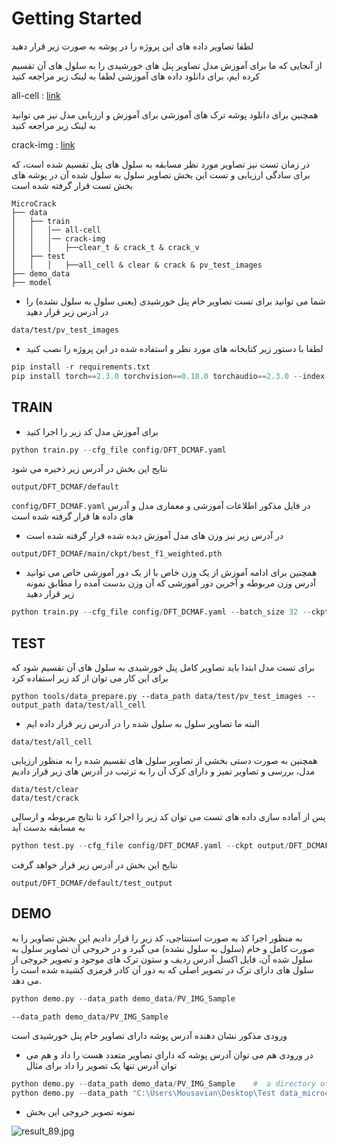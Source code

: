# Getting Started

لطفا تصاویر داده های این پروژه را در پوشه به صورت زیر قرار دهید

از آنجایی که ما برای آموزش مدل تصاویر پنل های خورشیدی را به سلول های آن تقسیم کرده ایم، برای دانلود داده های آموزشی لطفا به لینک زیر مراجعه کنید

all-cell : [link](https://drive.google.com/file/d/1-tr2C-_XtE9Yxes-KDhLoPqkX3tEaY8n/view?usp=drive_link)

همچنین برای دانلود پوشه ترک های آموزشی برای آموزش و ارزیابی مدل نیز می توانید به لینک زیر مراجعه کنید

crack-img : [link](https://drive.google.com/file/d/1iCJRsHrgBflVO7QEIpq7gHY4CCzch5xp/view?usp=drive_link)

در زمان تست نیز تصاویر مورد نظر مسابقه به سلول های پنل تقسیم شده است، که برای سادگی ارزیابی و تست این بخش تصاویر سلول به سلول شده آن در پوشه های بخش تست قرار گرفته شده است


```
MicroCrack
├── data
│   ├── train
│   │   │── all-cell
│   │   │── crack-img
│   │   │   ├──clear_t & crack_t & crack_v
│   ├── test
│   │   │   ├──all_cell & clear & crack & pv_test_images
├── demo_data
├── model
```

* شما می توانید برای تست تصاویر خام پنل خورشیدی (یعنی سلول به سلول نشده) را در آدرس زیر قرار دهید

```commandline
data/test/pv_test_images
```

* لطفا با دستور زیر کتابخانه های مورد نظر و استفاده شده در این پروژه را نصب کنید
```python 
pip install -r requirements.txt
pip install torch==2.3.0 torchvision==0.18.0 torchaudio==2.3.0 --index-url https://download.pytorch.org/whl/cu121
```

## TRAIN


* برای آموزش مدل کد زیر را اجرا کنید
```python 
python train.py --cfg_file config/DFT_DCMAF.yaml
```
نتایج این بخش در آدرس زیر ذخیره می شود

```commandline
output/DFT_DCMAF/default
```
 ``` config/DFT_DCMAF.yaml ``` در فایل مذکور اطلاعات آموزشی و معماری مدل و آدرس های داده ها قرار گرفته شده است


* در آدرس زیر نیز وزن های مدل آموزش دیده شده قرار گرفته شده است

```commandline
output/DFT_DCMAF/main/ckpt/best_f1_weighted.pth
```

* همچنین برای ادامه آموزش از یک وزن خاص با از یک دور آموزشی خاص می توانید آدرس وزن مربوطه و آخرین دور آموزشی که آن وزن بدست آمده را مطابق نمونه زیر قرار دهید 
```python 
python train.py --cfg_file config/DFT_DCMAF.yaml --batch_size 32 --ckpt output/DFT_DCMAF/default/ckpt/best_f1_weighted.pth --last_epoch 44
```


## TEST
برای تست مدل ابتدا باید تصاویر کامل پنل خورشیدی به سلول های آن تقسیم شود که برای این کار می توان از کد زیر استفاده کرد

```
python tools/data_prepare.py --data_path data/test/pv_test_images --output_path data/test/all_cell
```

* البته ما تصاویر سلول به سلول شده را در آدرس زیر قرار داده ایم

```commandline
data/test/all_cell
```

همچنین به صورت دستی بخشی از تصاویر سلول های تقسیم شده را به منظور ارزیابی مدل، بررسی و تصاویر تمیز و دارای کرک آن را به ترتیب در آدرس های زیر قرار دادیم
```commandline
data/test/clear
data/test/crack
```

پس از آماده سازی داده های تست می توان کد زیر را اجرا کرد تا نتایج مربوطه و ارسالی به مسابقه بدست آید

```python
python test.py --cfg_file config/DFT_DCMAF.yaml --ckpt output/DFT_DCMAF/main/ckpt/best_f1_weighted.pth --batch_size 1
```
نتایج این بخش در آدرس زیر قرار خواهد گرفت
```commandline
output/DFT_DCMAF/default/test_output
```

## DEMO

به منظور اجرا کد به صورت استنتاجی، کد زیر را قرار دادیم
این بخش تصاویر را به صورت کامل و خام (سلول به سلول نشده) می گیرد و در خروجی آن تصاویر سلول به سلول شده آن، فایل اکسل آدرس ردیف و ستون ترک های موجود و تصویر خروجی از سلول های دارای ترک در تصویر اصلی که به دور آن کادر قرمزی کشیده شده است را می دهد.

```python
python demo.py --data_path demo_data/PV_IMG_Sample
```

 ``` --data_path demo_data/PV_IMG_Sample ```

ورودی مذکور نشان دهنده آدرس پوشه دارای تصاویر خام پنل خورشیدی است


* در ورودی هم می توان آدرس پوشه که دارای تصاویر متعدد هست را داد و هم می توان آدرس تنها یک تصویر را داد
برای مثال

```python
python demo.py --data_path demo_data/PV_IMG_Sample    #  a directory of a folder
python demo.py --data_path "C:\Users\Mousavian\Desktop\Test data_microcrack\89.jpg"   #  a directory of just an image
```

* نمونه تصویر خروجی این بخش


![result_89.jpg](docs%2Fresult_89.jpg)